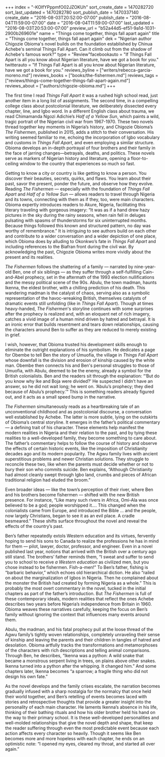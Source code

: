 +++
index = "-KOIfYPppmfO02JZOKUh"
sort_create_date = 1470282720
sort_last_updated = 1470282780
sort_publish_date = 1470337140
create_date = "2016-08-03T20:52:00-07:00"
publish_date = "2016-08-04T11:59:00-07:00"
date = "2016-08-04T11:59:00-07:00"
last_updated = "2016-08-03T20:53:00-07:00"
preview_url = "b52a44d5-ef51-9a1d-1031-2900b269601e"
name = "Things come together, things fall apart again"
title = "Things come together, things fall apart again"
dek = "Nigerian author Chigozie Obioma's novel builds on the foundation established by Chinua Achebe's seminal Things Fall Apart. Can it climb out from the shadow of Achebe's famous work?"
type = "Review"facebookauto = "If Things Fall Apart is all you know about Nigerian literature, have we got a book for you."
twitterauto = "If Things Fall Apart is all you know about Nigerian literature, have we got a book for you."
reviews_byline = ["writers/rebecca-garcia-moreno.md"]
reviews_books = ["books/the-fishermen.md"]
reviews_tags = ["reviews/things-come-together-things-fall-apart-again.md"]
reviews_about = ["authors/chigozie-obioma.md"]
+++

The first time I read *Things Fall Apart* it was a rushed high school read, just another item in a long list of assignments. The second time, in a compelling college class about postcolonial literature, we deliberately dissected every chapter, line, and Igbo word. In a different English class about trauma, we read Chimamanda Ngozi Adichie’s *Half of a Yellow Sun*, which paints a wild, tragic portrait of the Nigerian civil war from 1967-1970. These two novels thread together key moments in Nigeria’s history, and Chigozie Obioma’s *The Fishermen*, published in 2015, adds a stitch to their conversation. His writing seemed familiar to me, echoing the incorporation of Igbo vocabulary and customs in *Things Fall Apart*, and even employing a similar structure. Obioma develops an in-depth portrayal of four brothers and their family in the face of jarring changes—betrayals, deaths, and politics. These novels serve as markers of Nigerian history and literature, opening a floor-to-ceiling window to the country that experiences so much so fast. 

Getting to know a city or country is like getting to know a person. You discover their beauties, secrets, quirks, and flaws. You learn about their past, savor the present, ponder the future, and observe how they evolve. Reading *The Fishermen* — especially with the foundation of *Things Fall Apart* and *Half of a Yellow Sun* — allows readers to travel through Nigeria and its towns, connecting with them as if they, too, were main characters. Obioma expertly introduces readers to Akure, Nigeria, facilitating this literary traveling with gorgeous imagery: “It was as if a hand drew hazy pictures in the sky during the rainy seasons, when rain fell in deluges pulsating with spasms of thunderstorms for six uninterrupted months. Because things followed this known and structured pattern, no day was worthy of remembrance.” It is intriguing to see authors build on each other and contribute to a wider conversation and a wider depiction of one place, which Obioma does by alluding to Okonkwo’s fate in *Things Fall Apart* and including references to the Biafran front during the civil war. By acknowledging the past, Chigozie Obioma writes more vividly about the present and its realities. 

*The Fishermen* follows the shattering of a family — narrated by nine-year-old Ben, one of six siblings — as they suffer through a self-fulfilling Cain-and-Abel prophecy, set in the aftermath of the 1993 election nullifications and the messy political scene of the 90s. Abulu, the town madman, haunts Ikenna, the eldest brother, with a chilling prediction of his death. This wandering madman is the catalyst of chaos, serving also as a symbolic representation of the havoc-wreaking British, themselves catalysts of dramatic events still unfolding (like in *Things Fall Apart*). Though at times heavy-handed, *The Fishermen*'s storyline continues with some surprises after the prophecy is realized and, with an eloquent net of rich imagery, catches a vivid image of a human mind driven by hatred and betrayal. It is an ironic error that builds resentment and tears down relationships, causing the characters around Ben to suffer as they are reduced to merely existing in grief.

I wish, however, that Obioma trusted his development skills enough to eliminate the outright explanations of his symbolism. He dedicates a page for Obembe to tell Ben the story of Umuofia, the village in *Things Fall Apart* whose downfall is the division and erosion of kinship caused by the white man. Obembe then connects his and Ben's personal struggles to those of Umuofia, with Abulu, deemed to be the enemy, already a symbol for the British colonialists. Ben and the readers sit through the explanation: “‘But do you know why Ike and Boja were divided?’ He suspected I didn’t have an answer, so he did not wait long; he went on. ‘Abulu’s prophecy; they died because of Abulu’s prophecy.’” This is something readers already figured out, and it acts as a small speed bump in the narrative. 

*The Fishermen* simultaneously reads as a heartbreaking tale of an unconventional childhood and as postcolonial discourse, a conversation well established by Achebe. The latter is more subtle, lying on the outskirts of Obioma’s central storyline. It emerges in the father’s political commentary — a defining trait of his character. These elements help manifest the modern realities in Nigeria and their relation to the past, and by tying these realities to a well-developed family, they become something to care about. The father’s commentary helps to follow the course of history and observe the effects of certain historic events, like the imposition of Christianity decades ago and its modern popularity. The Agwu family lives with ancient superstitious problems and newer Christian solutions. They struggle to reconcile these two, like when the parents must decide whether or not to bury their son who commits suicide. Ben explains, “Although Christianity had almost cleanly swept through Igbo land, crumbs and pieces of African traditional religion had eluded the broom.” 

Even broader ideas — like the town’s perception of their river, where Ben and his brothers become fishermen — shifted with the new British presence. For instance, “Like many such rivers in Africa, Omi-Ala was once believed to be a god; people worshipped it…. This changed when the colonialists came from Europe, and introduced the Bible … and the people, now largely Christians, began to see it as an evil place. A cradle besmeared.” These shifts surface throughout the novel and reveal the effects of the country’s past. 

Ben’s father repeatedly extols Western education and its virtues, fervently hoping to send his sons to Canada to realize the professions he has in mind for them — pilot, lawyer, doctor, professor, and engineer. Even in a novel published last year, notions that arrived with the British over a century ago still stand. The brothers’ father reminds them, “I sweat and suffer to send you to school to receive *a Western education* as civilized men, but you chose instead to be fishermen. Fish-a-men!” To Ben’s father, fishing is “barbaric behavior,” which echoes old hierarchical diction. He also “railed on about the marginalization of Igbos in Nigeria. Then he complained about the monster the British had created by forming Nigeria as a whole.” This is probably the most overt commentary in the novel, tucked in the initial chapters as part of the father’s introduction. But *The Fishermen* is full of these contemporary ideals, modern realities that reflect the ones Achebe describes two years before Nigeria’s independence from Britain in 1960. Obioma weaves these narratives carefully, keeping the focus on Ben’s family without ignoring the context that influences many events around them. 

Abulu, the madman, and his fatal prophecy pull at the loose thread of the Agwu family’s tightly woven relationships, completely unraveling their sense of kinship and leaving the parents and their children in tangles of hatred and desolation. Obioma artfully tracks the transformations and metamorphoses of the characters with rich descriptions and telling animal comparisons. Through Ben, he describes, “Ikenna was a python: A wild snake that became a monstrous serpent living in trees, on plains above other snakes. Ikenna turned into a python after the whipping. It changed him.” And some chapters later, Ikenna becomes “a sparrow; a fragile thing who did not design his own fate.”

As the novel develops and the family crises escalate, the narration becomes gradually infused with a sharp nostalgia for the normalcy that once held their world together, and Ben’s retelling of events becomes laced with stories and retrospective thoughts that provide a greater insight into the personality of each main character. He laments Ikenna’s absence in his life, thinking of their bathing rituals and how his older brother held his hand on the way to their primary school. It is these well-developed personalities and well-molded relationships that give the novel depth and shape, that keep the reader suffering through even the most predictable event because each action affects every character so heavily. Though it seems like Ben becomes more and more hopeless with each chapter, he ends on an optimistic note: “I opened my eyes, cleared my throat, and started all over again.” 